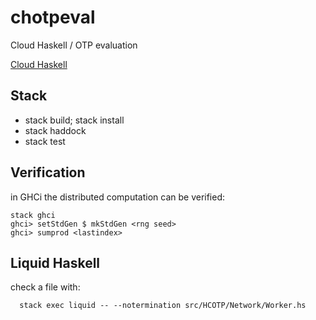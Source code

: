 # chotpeval

Cloud Haskell / OTP evaluation

[Cloud Haskell](http://haskell-distributed.github.io/)


## Stack

* stack build; stack install
* stack haddock
* stack test

## Verification

in GHCi the distributed computation can be verified:

```
stack ghci
ghci> setStdGen $ mkStdGen <rng seed>
ghci> sumprod <lastindex>
```

## Liquid Haskell

check a file with:
```
  stack exec liquid -- --notermination src/HCOTP/Network/Worker.hs 
```

